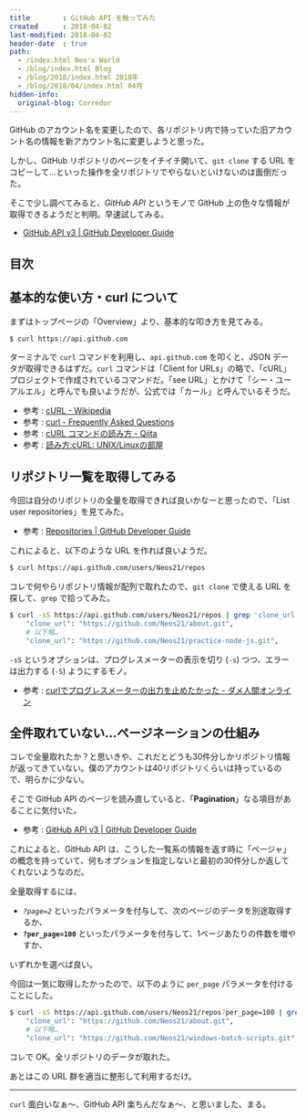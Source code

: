 ```yaml
---
title        : GitHub API を触ってみた
created      : 2018-04-02
last-modified: 2018-04-02
header-date  : true
path:
  - /index.html Neo's World
  - /blog/index.html Blog
  - /blog/2018/index.html 2018年
  - /blog/2018/04/index.html 04月
hidden-info:
  original-blog: Corredor
---
```


GitHub のアカウント名を変更したので、各リポジトリ内で持っていた旧アカウント名の情報を新アカウント名に変更しようと思った。

しかし、GitHub リポジトリのページをイチイチ開いて、`git clone` する URL をコピーして…といった操作を全リポジトリでやらないといけないのは面倒だった。

そこで少し調べてみると、*GitHub API* というモノで GitHub 上の色々な情報が取得できるようだと判明。早速試してみる。

- [GitHub API v3 | GitHub Developer Guide](https://developer.github.com/v3/)

## 目次

## 基本的な使い方・curl について

まずはトップページの「Overview」より、基本的な叩き方を見てみる。

```bash
$ curl https://api.github.com
```

ターミナルで `curl` コマンドを利用し、`api.github.com` を叩くと、JSON データが取得できるはずだ。`curl` コマンドは「Client for URLs」の略で、「cURL」プロジェクトで作成されているコマンドだ。「see URL」とかけて「シー・ユーアルエル」と呼んでも良いようだが、公式では「カール」と呼んでいるそうだ。

- 参考 : [cURL - Wikipedia](https://ja.wikipedia.org/wiki/CURL)
- 参考 : [curl - Frequently Asked Questions](https://curl.haxx.se/docs/faq.html#What_is_cURL)
- 参考 : [cURL コマンドの読み方 - Qiita](https://qiita.com/isseium/items/d3c0bae9fd3e2a972803)
- 参考 : [読み方:cURL: UNIX/Linuxの部屋](http://x68000.q-e-d.net/~68user/unix/pickup?cURL)

## リポジトリ一覧を取得してみる

今回は自分のリポジトリの全量を取得できれば良いかなーと思ったので、「List user repositories」を見てみた。

- 参考 : [Repositories | GitHub Developer Guide](https://developer.github.com/v3/repos/#list-user-repositories)

これによると、以下のような URL を作れば良いようだ。

```bash
$ curl https://api.github.com/users/Neos21/repos
```

コレで何やらリポジトリ情報が配列で取れたので、`git clone` で使える URL を探して、`grep` で拾ってみた。

```bash
$ curl -sS https://api.github.com/users/Neos21/repos | grep 'clone_url'
    "clone_url": "https://github.com/Neos21/about.git",
    # 以下略…
    "clone_url": "https://github.com/Neos21/practice-node-js.git",
```

`-sS` というオプションは、プログレスメーターの表示を切り (`-s`) つつ、エラーは出力する (`-S`) ようにするモノ。

- 参考 : [curlでプログレスメーターの出力を止めたかった - ダメ人間オンライン](http://blog.dameninngenn.com/entry/2012/08/29/220529)

## 全件取れていない…ページネーションの仕組み

コレで全量取れたか？と思いきや、これだとどうも30件分しかリポジトリ情報が返ってきていない。僕のアカウントは40リポジトリくらいは持っているので、明らかに少ない。

そこで GitHub API のページを読み直していると、「**Pagination**」なる項目があることに気付いた。

- 参考 : [GitHub API v3 | GitHub Developer Guide](https://developer.github.com/v3/#pagination)

これによると、GitHub API は、こうした一覧系の情報を返す時に「ページャ」の概念を持っていて、何もオプションを指定しないと最初の30件分しか返してくれないようなのだ。

全量取得するには、

- *`?page=2`* といったパラメータを付与して、次のページのデータを別途取得するか、
- **`?per_page=100`** といったパラメータを付与して、1ページあたりの件数を増やすか、

いずれかを選べば良い。

今回は一気に取得したかったので、以下のように `per_page` パラメータを付けることにした。

```bash
$ curl -sS https://api.github.com/users/Neos21/repos?per_page=100 | grep 'clone_url'
    "clone_url": "https://github.com/Neos21/about.git",
    # 以下略…
    "clone_url": "https://github.com/Neos21/windows-batch-scripts.git",
```

コレで OK。全リポジトリのデータが取れた。

あとはこの URL 群を適当に整形して利用するだけ。

-----

`curl` 面白いなぁ〜、GitHub API 楽ちんだなぁ〜、と思いました、まる。
